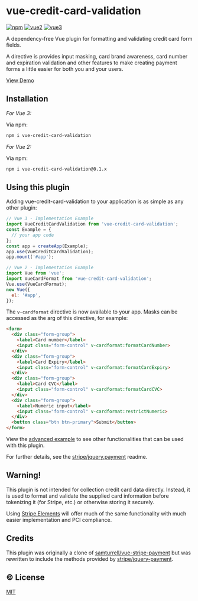# vue-credit-card-validation

[![npm](https://img.shields.io/npm/v/vue-credit-card-validation.svg)](https://www.npmjs.com/package/vue-credit-card-validation)
[![vue2](https://img.shields.io/badge/vue-2.x-brightgreen.svg)](https://vuejs.org/)
[![vue3](https://img.shields.io/badge/vue-3.x-brightgreen.svg)](https://vuejs.org/)

A dependency-free Vue plugin for formatting and validating credit card form fields.

A directive is provides input masking, card brand awareness, card number and expiration validation and other features to make creating payment forms a little easier for both you and your users.

[View Demo](https://wuori.github.io/vue-credit-card-validation/example/)

## Installation

*For Vue 3:* 

Via npm:
```sh
npm i vue-credit-card-validation
```

*For Vue 2:*

Via npm:
```sh
npm i vue-credit-card-validation@0.1.x
```

## Using this plugin

Adding vue-credit-card-validation to your application is as simple as any other plugin:

```js
// Vue 3 - Implementation Example
import VueCreditCardValidation from 'vue-credit-card-validation';
const Example = { 
  // your app code
};
const app = createApp(Example);
app.use(VueCreditCardValidation);
app.mount('#app');
```

```js
// Vue 2 - Implementation Example
import Vue from 'vue';
import VueCardFormat from 'vue-credit-card-validation';
Vue.use(VueCardFormat);
new Vue({
  el: '#app',
});
```

The `v-cardformat` directive is now available to your app. Masks can be accessed as the arg of this directive, for example:

```html
<form>
  <div class="form-group">
    <label>Card number</label>
    <input class="form-control" v-cardformat:formatCardNumber>
  </div>
  <div class="form-group">
    <label>Card Expiry</label>
    <input class="form-control" v-cardformat:formatCardExpiry>
  </div>
  <div class="form-group">
    <label>Card CVC</label>
    <input class="form-control" v-cardformat:formatCardCVC>
  </div>
  <div class="form-group">
    <label>Numeric input</label>
    <input class="form-control" v-cardformat:restrictNumeric>
  </div>
  <button class="btn btn-primary">Submit</button>
</form>
```

View the [advanced example](https://wuori.github.io/vue-credit-card-validation/example/) to see other functionalities that can be used with this plugin.
 
For further details, see the [stripe/jquery.payment](https://github.com/stripe/jquery.payment) readme.

## Warning!

This plugin is not intended for collection credit card data directly. Instead, it is used to format and validate the supplied card information before tokenizing it (for Stripe, etc.) or otherwise storing it securely.

Using [Stripe Elements](https://stripe.com/docs/stripe-js/elements/quickstart) will offer much of the same functionality with much easier implementation and PCI compliance.

## Credits

This plugin was originally a clone of [samturrell/vue-stripe-payment](https://github.com/samturrell/vue-stripe-payment) but was rewritten to include the methods provided by [stripe/jquery-payment](https://github.com/stripe/jquery.payment).

## :copyright: License

[MIT](http://opensource.org/licenses/MIT)
